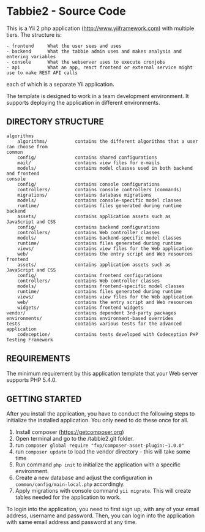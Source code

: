 Tabbie2 - Source Code
===================================

This is a Yii 2 php application (http://www.yiiframework.com) with multiple tiers.
The structure is:
```
- frontend     What the user sees and uses
- backend      What the tabbie admin uses and makes analysis and entering variables
- console      What the webserver uses to execute cronjobs
- api          What an app, react frontend or external service might use to make REST API calls
```
each of which
is a separate Yii application.

The template is designed to work in a team development environment. It supports
deploying the application in different environments.


DIRECTORY STRUCTURE
-------------------

```
algorithms
    algorithms/          contains the different algorithms that a user can choose from
common
    config/              contains shared configurations
    mail/                contains view files for e-mails
    models/              contains model classes used in both backend and frontend
console
    config/              contains console configurations
    controllers/         contains console controllers (commands)
    migrations/          contains database migrations
    models/              contains console-specific model classes
    runtime/             contains files generated during runtime
backend
    assets/              contains application assets such as JavaScript and CSS
    config/              contains backend configurations
    controllers/         contains Web controller classes
    models/              contains backend-specific model classes
    runtime/             contains files generated during runtime
    views/               contains view files for the Web application
    web/                 contains the entry script and Web resources
frontend
    assets/              contains application assets such as JavaScript and CSS
    config/              contains frontend configurations
    controllers/         contains Web controller classes
    models/              contains frontend-specific model classes
    runtime/             contains files generated during runtime
    views/               contains view files for the Web application
    web/                 contains the entry script and Web resources
    widgets/             contains frontend widgets
vendor/                  contains dependent 3rd-party packages
environments/            contains environment-based overrides
tests                    contains various tests for the advanced application
    codeception/         contains tests developed with Codeception PHP Testing Framework
```


REQUIREMENTS
------------

The minimum requirement by this application template that your Web server supports PHP 5.4.0.


GETTING STARTED
---------------

After you install the application, you have to conduct the following steps to initialize
the installed application. You only need to do these once for all.

1. Install composer (https://getcomposer.org)
2. Open terminal and go to the /tabbie2.git folder.
3. run `composer global require "fxp/composer-asset-plugin:~1.0.0"`
4. run `composer update` to load the vendor directory - this will take some time
5. Run command `php init` to initialize the application with a specific environment.
6. Create a new database and adjust the configuration in `common/config/main-local.php` accordingly.
7. Apply migrations with console command `yii migrate`. This will create tables needed for the application to work.

To login into the application, you need to first sign up, with any of your email address, username and password.
Then, you can login into the application with same email address and password at any time.
